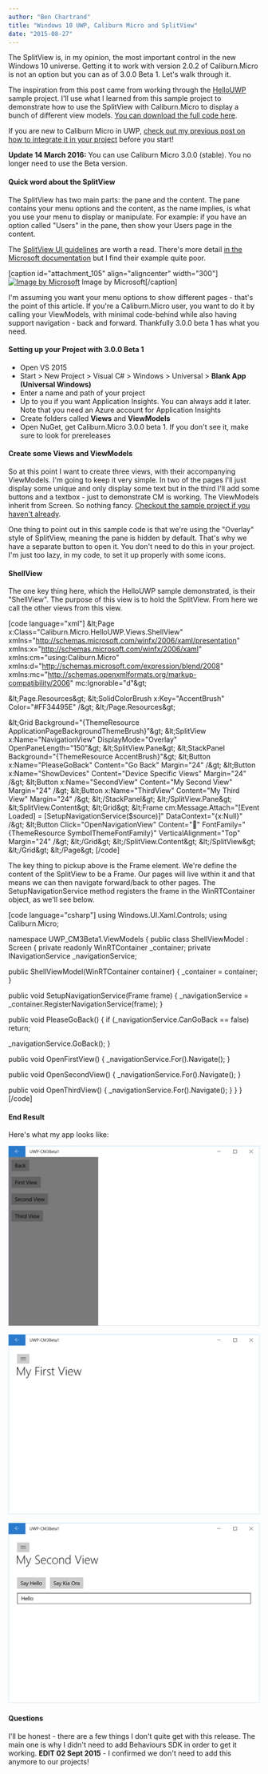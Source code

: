```yaml
---
author: "Ben Chartrand"
title: "Windows 10 UWP, Caliburn Micro and SplitView"
date: "2015-08-27"
---
```


The SplitView is, in my opinion, the most important control in the new Windows 10 universe. Getting it to work with version 2.0.2 of Caliburn.Micro is not an option but you can as of 3.0.0 Beta 1. Let's walk through it.

The inspiration from this post came from working through the [HelloUWP](https://github.com/Caliburn-Micro/Caliburn.Micro/tree/3.0.0/samples/Caliburn.Micro.HelloUWP) sample project. I'll use what I learned from this sample project to demonstrate how to use the SplitView with Caliburn.Micro to display a bunch of different view models. [You can download the full code here](http://1drv.ms/1JxETbL).

If you are new to Caliburn Micro in UWP, [check out my previous post on how to integrate it in your project](http://liftcodeplay.com/2015/08/20/windows-10-uwp-and-caliburn-micro/) before you start!

**Update 14 March 2016:** You can use Caliburn Micro 3.0.0 (stable). You no longer need to use the Beta version.

#### Quick word about the SplitView

The SplitView has two main parts: the pane and the content. The pane contains your menu options and the content, as the name implies, is what you use your menu to display or manipulate. For example: if you have an option called "Users" in the pane, then show your Users page in the content.

The [SplitView UI guidelines](https://msdn.microsoft.com/en-us/library/windows/apps/dn997787.aspx) are worth a read. There's more detail [in the Microsoft documentation](https://msdn.microsoft.com/library/windows/apps/windows.ui.xaml.controls.splitview.aspx) but I find their example quite poor.

\[caption id="attachment\_105" align="aligncenter" width="300"\][![Image by Microsoft](https://liftcodeplay.files.wordpress.com/2015/08/splitview-pane-content.png?w=300)](https://liftcodeplay.files.wordpress.com/2015/08/splitview-pane-content.png) Image by Microsoft\[/caption\]

I'm assuming you want your menu options to show different pages - that's the point of this article. If you're a Caliburn.Micro user, you want to do it by calling your ViewModels, with minimal code-behind while also having support navigation - back and forward. Thankfully 3.0.0 beta 1 has what you need.

#### Setting up your Project with 3.0.0 Beta 1

- Open VS 2015
- Start > New Project > Visual C# > Windows > Universal > **Blank App (Universal Windows)**
- Enter a name and path of your project
- Up to you if you want Application Insights. You can always add it later. Note that you need an Azure account for Application Insights
- Create folders called **Views** and **ViewModels**
- Open NuGet, get Caliburn.Micro 3.0.0 beta 1. If you don't see it, make sure to look for prereleases

#### Create some Views and ViewModels

So at this point I want to create three views, with their accompanying ViewModels. I'm going to keep it very simple. In two of the pages I'll just display some unique and only display some text but in the third I'll add some buttons and a textbox - just to demonstrate CM is working. The ViewModels inherit from Screen. So nothing fancy. [Checkout the sample project if you haven't already](http://1drv.ms/1JxETbL).

One thing to point out in this sample code is that we're using the "Overlay" style of SplitView, meaning the pane is hidden by default. That's why we have a separate button to open it. You don't need to do this in your project. I'm just too lazy, in my code, to set it up properly with some icons.

#### ShellView

The one key thing here, which the HelloUWP sample demonstrated, is their "ShellView". The purpose of this view is to hold the SplitView. From here we call the other views from this view.

\[code language="xml"\] &amp;lt;Page x:Class=&quot;Caliburn.Micro.HelloUWP.Views.ShellView&quot; xmlns=&quot;http://schemas.microsoft.com/winfx/2006/xaml/presentation&quot; xmlns:x=&quot;http://schemas.microsoft.com/winfx/2006/xaml&quot; xmlns:cm=&quot;using:Caliburn.Micro&quot; xmlns:d=&quot;http://schemas.microsoft.com/expression/blend/2008&quot; xmlns:mc=&quot;http://schemas.openxmlformats.org/markup-compatibility/2006&quot; mc:Ignorable=&quot;d&quot;&amp;gt;

&amp;lt;Page.Resources&amp;gt; &amp;lt;SolidColorBrush x:Key=&quot;AccentBrush&quot; Color=&quot;#FF34495E&quot; /&amp;gt; &amp;lt;/Page.Resources&amp;gt;

&amp;lt;Grid Background=&quot;{ThemeResource ApplicationPageBackgroundThemeBrush}&quot;&amp;gt; &amp;lt;SplitView x:Name=&quot;NavigationView&quot; DisplayMode=&quot;Overlay&quot; OpenPaneLength=&quot;150&quot;&amp;gt; &amp;lt;SplitView.Pane&amp;gt; &amp;lt;StackPanel Background=&quot;{ThemeResource AccentBrush}&quot;&amp;gt; &amp;lt;Button x:Name=&quot;PleaseGoBack&quot; Content=&quot;Go Back&quot; Margin=&quot;24&quot; /&amp;gt; &amp;lt;Button x:Name=&quot;ShowDevices&quot; Content=&quot;Device Specific Views&quot; Margin=&quot;24&quot; /&amp;gt; &amp;lt;Button x:Name=&quot;SecondView&quot; Content=&quot;My Second View&quot; Margin=&quot;24&quot; /&amp;gt; &amp;lt;Button x:Name=&quot;ThirdView&quot; Content=&quot;My Third View&quot; Margin=&quot;24&quot; /&amp;gt; &amp;lt;/StackPanel&amp;gt; &amp;lt;/SplitView.Pane&amp;gt; &amp;lt;SplitView.Content&amp;gt; &amp;lt;Grid&amp;gt; &amp;lt;Frame cm:Message.Attach=&quot;\[Event Loaded\] = \[SetupNavigationService($source)\]&quot; DataContext=&quot;{x:Null}&quot; /&amp;gt; &amp;lt;Button Click=&quot;OpenNavigationView&quot; Content=&quot;&quot; FontFamily=&quot;{ThemeResource SymbolThemeFontFamily}&quot; VerticalAlignment=&quot;Top&quot; Margin=&quot;24&quot; /&amp;gt; &amp;lt;/Grid&amp;gt; &amp;lt;/SplitView.Content&amp;gt; &amp;lt;/SplitView&amp;gt; &amp;lt;/Grid&amp;gt; &amp;lt;/Page&amp;gt; \[/code\]

The key thing to pickup above is the Frame element. We're define the content of the SplitView to be a Frame. Our pages will live within it and that means we can then navigate forward/back to other pages. The SetupNavigationService method registers the frame in the WinRTContainer object, as we'll see below.

\[code language="csharp"\] using Windows.UI.Xaml.Controls; using Caliburn.Micro;

namespace UWP\_CM3Beta1.ViewModels { public class ShellViewModel : Screen { private readonly WinRTContainer \_container; private INavigationService \_navigationService;

public ShellViewModel(WinRTContainer container) { \_container = container; }

public void SetupNavigationService(Frame frame) { \_navigationService = \_container.RegisterNavigationService(frame); }

public void PleaseGoBack() { if (\_navigationService.CanGoBack == false) return;

\_navigationService.GoBack(); }

public void OpenFirstView() { \_navigationService.For().Navigate(); }

public void OpenSecondView() { \_navigationService.For().Navigate(); }

public void OpenThirdView() { \_navigationService.For().Navigate(); } } } \[/code\]

#### End Result

Here's what my app looks like:

[![UWP SplitView - app1](images/uwp-splitview-app1.png)](https://liftcodeplay.files.wordpress.com/2015/08/uwp-splitview-app1.png)

[![UWP SplitView - app2](images/uwp-splitview-app2.png)](https://liftcodeplay.files.wordpress.com/2015/08/uwp-splitview-app2.png)

[![UWP SplitView - app3](images/uwp-splitview-app3.png)](https://liftcodeplay.files.wordpress.com/2015/08/uwp-splitview-app3.png)

#### Questions

I'll be honest - there are a few things I don't quite get with this release. The main one is why I didn't need to add Behaviours SDK in order to get it working. **EDIT 02 Sept 2015** - I confirmed we don't need to add this anymore to our projects!
